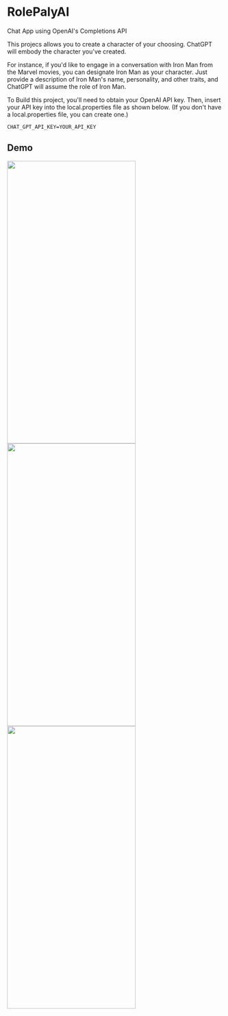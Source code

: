 # RolePalyAI
Chat App using OpenAI's Completions API

This projecs allows you to create a character of your choosing. ChatGPT will embody the character you've created.

For instance, if you'd like to engage in a conversation with Iron Man from the Marvel movies, you can designate Iron Man as your character. Just provide a description of Iron Man's name, personality, and other traits, and ChatGPT will assume the role of Iron Man.

To Build this project, you'll need to obtain your OpenAI API key. Then, insert your API key into the local.properties file as shown below. (If you don't have a local.properties file, you can create one.)


```
CHAT_GPT_API_KEY=YOUR_API_KEY
```

## Demo
<img src="https://github.com/bso112/RolePlayAI/assets/40523630/7c0b6bb1-5583-4438-b607-7ef876981e47" width="300" height="660"/>
<img src="https://github.com/bso112/RolePlayAI/assets/40523630/a3a26d86-570b-45fa-be95-fc2ea93df094" width="300" height="660"/>
<img src="https://github.com/bso112/RolePlayAI/assets/40523630/c4b825d7-3e6f-4b03-84e6-d4e969081475" width="300" height="660"/>



